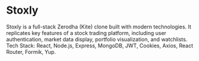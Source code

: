 # Stoxly
Stoxly is a full-stack Zerodha (Kite) clone built with modern technologies. It replicates key features of a stock trading platform, including user authentication, market data display, portfolio visualization, and watchlists. Tech Stack: React, Node.js, Express, MongoDB, JWT, Cookies, Axios, React Router, Formik, Yup.

